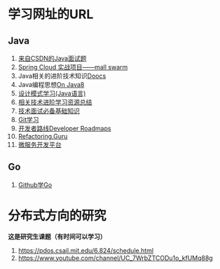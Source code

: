 # 学习网址的URL

## Java

1. [来自CSDN的Java面试题](https://thinkwon.blog.csdn.net/article/details/104390612)
2. [Spring Cloud 实战项目——mall swarm](https://github.com/macrozheng/mall-swarm)
3. Java相关的进阶技术知识[Doocs](https://doocs.github.io/#/README_CN)
4. Java编程思想[On Java8](https://lingcoder.gitee.io/onjava8/#/)
5. [设计模式学习(Java语言)](http://c.biancheng.net/view/1317.html)
6. [相关技术进阶学习资源总结](https://gitee.com/biwangsheng/mxq)
7. [技术面试必备基础知识](https://github.com/CyC2018/CS-Notes)
8. [Git学习](https://oschina.gitee.io/learn-git-branching/)
9. [开发者路线Developer Roadmaps](https://roadmap.sh/)  
10. [Refactoring.Guru](https://refactoring.guru/)
11. [微服务开发平台](https://gitee.com/geek_qi/cloud-platform)

## Go
1. [Github学Go](https://my.oschina.net/u/3556271/blog/4730712)


# 分布式方向的研究

**这是研究生课题（有时间可以学习）**

1. https://pdos.csail.mit.edu/6.824/schedule.html
2. https://www.youtube.com/channel/UC_7WrbZTCODu1o_kfUMq88g

